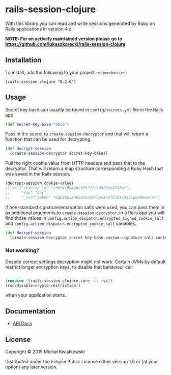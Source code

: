 # rails-session-clojure

With this library you can read and write sessions generated by Ruby on Rails
applications in version 4.x.

**NOTE: For an actively maintained version please go to https://github.com/lukaszkorecki/rails-session-clojure**

## Installation

To install, add the following to your project `:dependencies`:

    [rails-session-clojure "0.2.0"]

## Usage

Secret key base can usually be found in `config/secrets.yml` file
in the Rails app.

```clojure
(def secret-key-base "abcd")
```

Pass in the secret to `create-session-decryptor` and that will return
a function that can be used for decrypting.

```clojure
(def decrypt-session
  (create-session-decryptor secret-key-base))
```

Pull the right cookie value from HTTP headers and pass that to the decryptor.
That will return a map structure corresponding a Ruby Hash that was saved
in the Rails session.

```clojure
(decrypt-session cookie-value)
;; => {"session_id" "cddf4f5a44da3f627fd186d3fc47a7ef",
;;     "foo" "bar",
;;     "_csrf_token" "6qbIbpxXn8sZnGSCV7SgvX+0lhzUXS0J51goFX6mJxY="}
```

If non-standard signature/encryption salts were used, you can pass them in
as additional arguments to `create-session-decryptor`.
In a Rails app you will find those values in
`config.action_dispatch.encrypted_signed_cookie_salt` and
`config.action_dispatch.encrypted_cookie_salt` variables.

```clojure
(def decrypt-session
  (create-session-decryptor secret-key-base custom-signature-salt custom-encryption-salt))
```


### Not working?

Despite correct settings decryption might not work.
Certain JVMs by default restrict longer encryption keys, to disable that behaviour call:

```clojure

(require '[rails-session-clojure.core :as rsc])
(rsc/disable-crypto-restriction!)

```

when your application starts.

## Documentation

* [API Docs](http://mkwiatkowski.github.io/rails-session-clojure/index.html)

## License

Copyright © 2015 Michał Kwiatkowski

Distributed under the Eclipse Public License either version 1.0 or (at
your option) any later version.
